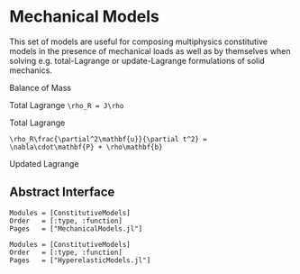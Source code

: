 # Mechanical Models
This set of models are useful for composing multiphysics constitutive models in the presence of mechanical loads as well as by themselves when solving e.g. total-Lagrange or update-Lagrange formulations of solid mechanics.

Balance of Mass

Total Lagrange
``\rho_R = J\rho``

Total Lagrange

``\rho_R\frac{\partial^2\mathbf{u}}{\partial t^2} = \nabla\cdot\mathbf{P} + \rho\mathbf{b}``

Updated Lagrange


## Abstract Interface
```@autodocs
Modules = [ConstitutiveModels]
Order   = [:type, :function]
Pages   = ["MechanicalModels.jl"]
```
```@autodocs
Modules = [ConstitutiveModels]
Order   = [:type, :function]
Pages   = ["HyperelasticModels.jl"]
```